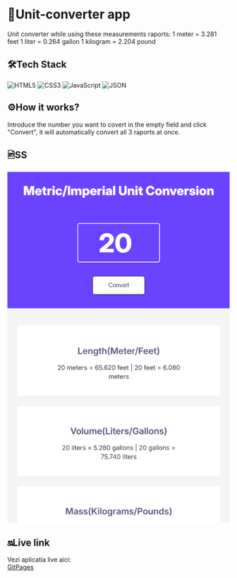 # 📏Unit-converter app

Unit converter while using these measurements raports:
1 meter = 3.281 feet
1 liter = 0.264 gallon
1 kilogram = 2.204 pound

## 🛠️Tech Stack

![HTML5](https://img.shields.io/badge/-HTML5-E34F26?logo=html5&logoColor=white&style=flat) ![CSS3](https://img.shields.io/badge/-CSS3-1572B6?logo=css3&logoColor=white&style=flat) ![JavaScript](https://img.shields.io/badge/-JavaScript-F7DF1E?logo=javascript&logoColor=black&style=flat) ![JSON](https://img.shields.io/badge/-JSON-000000?logo=json&logoColor=white&style=flat)

## ⚙️How it works?

Introduce the number you want to covert in the empty field and click "Convert", it will automatically convert all 3 raports at once.

## 🖻SS

![SS with the app](unit-converter.png)

## 🔛Live link

Vezi aplicatia live aici:<br/>
[GitPages](https://isabelamihai.github.io/unit-converter/)
